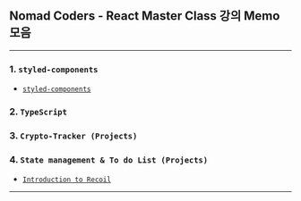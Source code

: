 
## Nomad Coders - React Master Class 강의 Memo 모음

---

### 1. `styled-components`

- [`styled-components`](/styled-components/Styled-Components.md)

### 2. `TypeScript`

### 3. `Crypto-Tracker (Projects)`

### 4. `State management & To do List (Projects)`

- [`Introduction to Recoil`](/FrontEnd/React/React_masterclass/State-management/Introduction_to_Recoil.md)

---

